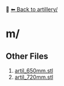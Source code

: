 📁 [⬅ Back to artillery/](../README.md)

# m/


## Other Files
1. [artil_650mm.stl](./artil_650mm.stl)
2. [artil_720mm.stl](./artil_720mm.stl)